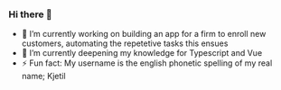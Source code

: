 ### Hi there 👋
- 🔭 I’m currently working on building an app for a firm to enroll new customers, automating the repetetive tasks this ensues
- 🌱 I’m currently deepening my knowledge for Typescript and Vue
- ⚡ Fun fact: My username is the english phonetic spelling of my real name; Kjetil
